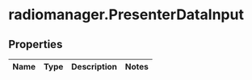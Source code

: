 # radiomanager.PresenterDataInput

## Properties

Name | Type | Description | Notes
------------ | ------------- | ------------- | -------------


